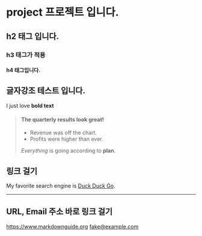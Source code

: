 # project 프로젝트 입니다.

## h2 태그 입니다.

### h3 태그가 적용

#### h4 태그입니다.

## 글자강조 테스트 입니다.

I just love **bold text**

> #### The quarterly results look great!
>
> - Revenue was off the chart.
> - Profits were higher than ever.
>
>  *Everything* is going according to **plan**.


## 링크 걸기
My favorite search engine is [Duck Duck Go](https://duckduckgo.com "The best search engine for privacy").

---
## URL, Email 주소 바로 링크 걸기
<https://www.markdownguide.org>
<fake@example.com>
